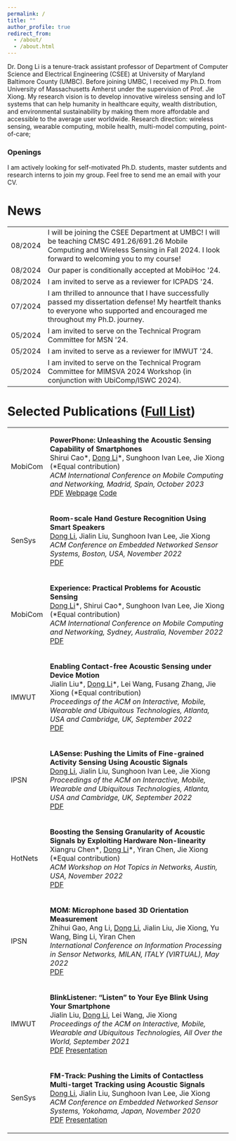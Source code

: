 ```yaml
---
permalink: /
title: ""
author_profile: true
redirect_from: 
  - /about/
  - /about.html
---
```

<div class="justify-text">
Dr. Dong Li is a tenure-track assistant professor of Department of Computer Science and Electrical Engineering (CSEE) at University of Maryland Baltimore County (UMBC). Before joining UMBC,  I received my Ph.D. from University of Massachusetts Amherst under the supervision of Prof. Jie Xiong. My research vision is to develop innovative wireless sensing and IoT systems that can help humanity in healthcare equity, wealth distribution, and environmental sustainability by making them more affordable and accessible to the average user
worldwide. Research direction: wireless sensing, wearable computing, mobile health, multi-model computing, point-of-care;
<!-- deep learning signal processing hardware design-->
<!-- hci wireless sensing smart health -->
</div>

<div class="openings-box">
  <h3>Openings</h3>
  <p>I am actively looking for self-motivated Ph.D. students, master sutdents and research interns to join my group. Feel free to send me an email with your CV.</p>
</div>

<!-- I am a final-year Ph.D. student of Manning College of Information and Computer Sciences at University of Massachusetts Amherst under the supervision of Prof. Jie Xiong. I also work with Prof. Sunghoon Ivan Lee and Prof. Jeremy Gummeson. I am broadly interested in building novel wireless sensing systems using a variety of sensing modalities, including acoustics, Wi-Fi, mmWave, UWB, and RFID. My research mainly includes localization and tracking, human-computer interaction, and health sensing. -->


News
======
<div class="news-section">
  <table class="news-table">
    <tr>
      <td class="news-date">08/2024</td>
      <td class="news-content">I will be joining the CSEE Department at UMBC! I will be teaching CMSC 491.26/691.26 Mobile Computing and Wireless Sensing in Fall 2024. I look forward to welcoming you to my course!</td>
    </tr>
    <tr>
      <td class="news-date">08/2024</td>
      <td class="news-content">Our paper is conditionally accepted at MobiHoc '24.</td>
    </tr>
    <tr>
      <td class="news-date">08/2024</td>
      <td class="news-content">I am invited to serve as a reviewer for ICPADS '24.</td>
    </tr>
    <tr>
      <td class="news-date">07/2024</td>
      <td class="news-content">I am thrilled to announce that I have successfully passed my dissertation defense! My heartfelt thanks to everyone who supported and encouraged me throughout my Ph.D. journey.</td>
    </tr>
    <tr>
      <td class="news-date">05/2024</td>
      <td class="news-content">I am invited to serve on the Technical Program Committee for MSN '24.</td>
    </tr>
    <tr>
      <td class="news-date">05/2024</td>
      <td class="news-content">I am invited to serve as a reviewer for IMWUT '24.</td>
    </tr>
    <tr>
      <td class="news-date">05/2024</td>
      <td class="news-content">I am invited to serve on the Technical Program Committee for MIMSVA 2024 Workshop (in conjunction with UbiComp/ISWC 2024).</td>
    </tr>
  </table>
</div>

Selected Publications (<a href='/publications/'>Full List</a>)
======
<!-- <p>PowerPhone: Unleashing the Acoustic Sensing Capability of Smartphones<br />
   Shirui Cao*, <b>Dong Li</b>*, Sunghoon Ivan Lee, Jie Xiong (*Equal contribution) <br />
   ACM MobiCom 2023 <br />
   <a href='files/Mobicom23_PowerPhone.pdf'>[pdf]</a><a href='https://powerphone.github.io'>[webpage]</a><a href='https://github.com/PowerPhone'>[code]</a>
</p> -->

<!-- Publications Section -->
<div class="publications-section">
  <table class="publications-table">
    <tr class="publications-item">
      <td class="publications-date"><span class="publications-label">MobiCom</span></td>
      <td class="publications-content">
        <p><b>PowerPhone: Unleashing the Acoustic Sensing Capability of Smartphones</b><br />
           Shirui Cao*, <u>Dong Li</u>*, Sunghoon Ivan Lee, Jie Xiong (*Equal contribution) <br />
           <i>ACM International Conference on Mobile Computing and Networking, Madrid, Spain, October 2023</i> <br />
             <a href="files/Mobicom23_PowerPhone.pdf" class="button-link">PDF</a>
             <a href="https://powerphone.github.io" class="button-link">Webpage</a>
             <a href="https://github.com/PowerPhone" class="button-link">Code</a>
        </p>
      </td>
    </tr>
    <tr class="publications-item">
      <td class="publications-date"><span class="publications-label">SenSys</span></td>
      <td class="publications-content">
        <p><b>Room-scale Hand Gesture Recognition Using Smart Speakers</b><br />
           <u>Dong Li</u>, Jialin Liu, Sunghoon Ivan Lee, Jie Xiong <br />
           <i>ACM Conference on Embedded Networked Sensor Systems, Boston, USA, November 2022</i> <br />
             <a href="files/SenSys2022_SpeakerGesture.pdf" class="button-link">PDF</a>
        </p>
      </td>
    </tr>
    <tr class="publications-item">
      <td class="publications-date"><span class="publications-label">MobiCom</span></td>
      <td class="publications-content">
        <p><b>Experience: Practical Problems for Acoustic Sensing</b><br />
           <u>Dong Li</u>*, Shirui Cao*, Sunghoon Ivan Lee, Jie Xiong (*Equal contribution) <br />
           <i>ACM International Conference on Mobile Computing and Networking, Sydney, Australia, November 2022</i> <br />
             <a href="files/MobiCom22_Experience.pdf" class="button-link">PDF</a>
        </p>
      </td>
    </tr>
    <tr class="publications-item">
      <td class="publications-date"><span class="publications-label">IMWUT</span></td>
      <td class="publications-content">
        <p><b>Enabling Contact-free Acoustic Sensing under Device Motion</b><br />
           Jialin Liu*, <u>Dong Li</u>*, Lei Wang, Fusang Zhang, Jie Xiong (*Equal contribution) <br />
           <i>Proceedings of the ACM on Interactive, Mobile, Wearable and Ubiquitous Technologies, Atlanta, USA and Cambridge, UK, September 2022</i> <br />
             <a href="files/MobiCom22_Experience.pdf" class="button-link">PDF</a>
        </p>
      </td>
    </tr>
    <tr class="publications-item">
      <td class="publications-date"><span class="publications-label">IPSN</span></td>
      <td class="publications-content">
        <p><b>LASense: Pushing the Limits of Fine-grained Activity Sensing Using Acoustic Signals</b><br />
           <u>Dong Li</u>, Jialin Liu, Sunghoon Ivan Lee, Jie Xiong <br />
           <i>Proceedings of the ACM on Interactive, Mobile, Wearable and Ubiquitous Technologies, Atlanta, USA and Cambridge, UK, September 2022</i> <br />
             <a href="files/IMWUT21_BlinkListener.pdf" class="button-link">PDF</a>
        </p>
      </td>
    </tr>
    <tr class="publications-item">
      <td class="publications-date"><span class="publications-label">HotNets</span></td>
      <td class="publications-content">
        <p><b>Boosting the Sensing Granularity of Acoustic Signals by Exploiting Hardware Non-linearity</b><br />
           Xiangru Chen*, <u>Dong Li</u>*, Yiran Chen, Jie Xiong (*Equal contribution) <br />
           <i>ACM Workshop on Hot Topics in Networks, Austin, USA, November 2022</i> <br />
             <a href="files/HotNets22_Boost.pdf" class="button-link">PDF</a>
        </p>
      </td>
    </tr>
    <tr class="publications-item">
      <td class="publications-date"><span class="publications-label">IPSN</span></td>
      <td class="publications-content">
        <p><b>MOM: Microphone based 3D Orientation Measurement</b><br />
           Zhihui Gao, Ang Li, <u>Dong Li</u>, Jialin Liu, Jie Xiong, Yu Wang, Bing Li, Yiran Chen <br />
           <i>International Conference on Information Processing in Sensor Networks, MILAN, ITALY (VIRTUAL), May 2022</i> <br />
             <a href="files/IPSN2022_MOM.pdf" class="button-link">PDF</a>
        </p>
      </td>
    </tr>
    <tr class="publications-item">
      <td class="publications-date"><span class="publications-label">IMWUT</span></td>
      <td class="publications-content">
        <p><b>BlinkListener: “Listen” to Your Eye Blink Using Your Smartphone</b><br />
           Jialin Liu, <u>Dong Li</u>, Lei Wang, Jie Xiong <br />
           <i>Proceedings of the ACM on Interactive, Mobile, Wearable and Ubiquitous Technologies, All Over the World, September 2021</i> <br />
            <a href="files/IMWUT21_BlinkListener.pdf" class="button-link">PDF</a>
            <a href="https://www.youtube.com/watch?v=H-QOrw1m2Lw&t=204s" class="button-link">Presentation</a>
        </p>
      </td>
    </tr>
    <tr class="publications-item">
      <td class="publications-date"><span class="publications-label">SenSys</span></td>
      <td class="publications-content">
        <p><b>FM-Track: Pushing the Limits of Contactless Multi-target Tracking using Acoustic Signals</b><br />
           <u>Dong Li</u>, Jialin Liu, Sunghoon Ivan Lee, Jie Xiong <br />
           <i>ACM Conference on Embedded Networked Sensor Systems, Yokohama, Japan, November 2020</i> <br />
            <a href="files/SenSys20_FM-Track.pdf" class="button-link">PDF</a>
            <a href="https://www.youtube.com/watch?v=H-QOrw1m2Lw&t=204s" class="button-link">Presentation</a>
        </p>
      </td>
    </tr>
  </table>
</div>
